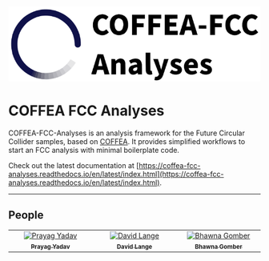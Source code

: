 <picture>
  <source media="(prefers-color-scheme: dark)" srcset="https://raw.githubusercontent.com/prayagyadav/coffea-fcc-analyses/refs/heads/main/doc/_static/coffea-fcc-analyses-logo-inverted.png">
  <source media="(prefers-color-scheme: light)" srcset="https://raw.githubusercontent.com/prayagyadav/coffea-fcc-analyses/refs/heads/main/doc/_static/coffea-fcc-analyses-logo.png">
  <img alt="COFFEA-FCC-Analyses-logo" src="https://raw.githubusercontent.com/prayagyadav/coffea-fcc-analyses/refs/heads/main/doc/_static/coffea-fcc-analyses-logo.png">
</picture>

# COFFEA FCC Analyses

COFFEA-FCC-Analyses is an analysis framework for the Future Circular Collider samples, based on [COFFEA](https://coffea-hep.readthedocs.io/en/latest/). It provides simplified workflows to start an FCC analysis with minimal boilerplate code.

Check out the latest documentation at [https://coffea-fcc-analyses.readthedocs.io/en/latest/index.html](https://coffea-fcc-analyses.readthedocs.io/en/latest/index.html).

---
## People
<table>
  <tbody>
    <tr>
      <td align="center" valign="top" width="14.28%"><a href="https://github.com/prayagyadav"><img src="https://avatars.githubusercontent.com/u/122809705?v=4" width="100px;" alt="Prayag Yadav"/><br /><sub><b>Prayag Yadav</b></sub></a><br /></td>
       <td align="center" valign="top" width="14.28%"><a href="https://github.com/davidlange6"><img src="https://avatars.githubusercontent.com/u/5042883?v=4" width="100px;" alt="David Lange"/><br /><sub><b>David Lange</b></sub></a><br /></td>
       <td align="center" valign="top" width="14.28%"><a href="https://github.com/gomber"><img src="https://avatars.githubusercontent.com/u/5593325?v=4" width="100px;" alt="Bhawna Gomber"/><br /><sub><b>Bhawna Gomber</b></sub></a><br /></td>
    </tr>
  </tbody>
</table>
